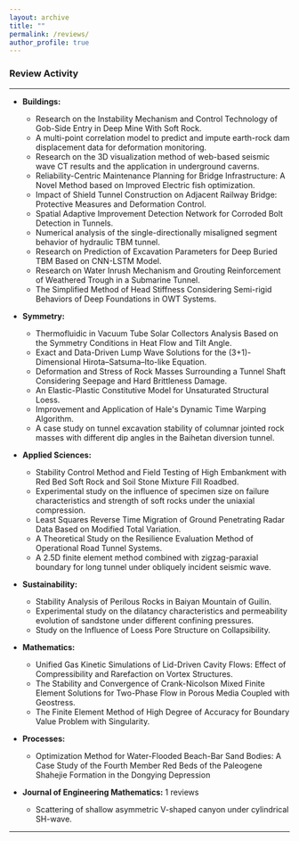 ```yaml
---
layout: archive
title: ""
permalink: /reviews/
author_profile: true
---
```


### Review Activity
___

* **Buildings:**
  * Research on the Instability Mechanism and Control Technology of Gob-Side Entry in Deep Mine With Soft Rock.
  * A multi-point correlation model to predict and impute earth-rock dam displacement data for deformation monitoring.
  * Research on the 3D visualization method of web-based seismic wave CT results and the application in underground caverns.
  * Reliability-Centric Maintenance Planning for Bridge Infrastructure: A Novel Method based on Improved Electric fish optimization.
  * Impact of Shield Tunnel Construction on Adjacent Railway Bridge: Protective Measures and Deformation Control.
  * Spatial Adaptive Improvement Detection Network for Corroded Bolt Detection in Tunnels.
  * Numerical analysis of the single-directionally misaligned segment behavior of hydraulic TBM tunnel.
  * Research on Prediction of Excavation Parameters for Deep Buried TBM Based on CNN-LSTM Model.
  * Research on Water Inrush Mechanism and Grouting Reinforcement of Weathered Trough in a Submarine Tunnel.
  * The Simplified Method of Head Stiffness Considering Semi-rigid Behaviors of Deep Foundations in OWT Systems.



* **Symmetry:**
  * Thermofluidic in Vacuum Tube Solar Collectors Analysis Based on the Symmetry Conditions in Heat Flow and Tilt Angle.
  * Exact and Data-Driven Lump Wave Solutions for the (3+1)-Dimensional Hirota–Satsuma–Ito-like Equation.
  * Deformation and Stress of Rock Masses Surrounding a Tunnel Shaft Considering Seepage and Hard Brittleness Damage.
  * An Elastic-Plastic Constitutive Model for Unsaturated Structural Loess.
  * Improvement and Application of Hale's Dynamic Time Warping Algorithm.
  * A case study on tunnel excavation stability of columnar jointed rock masses with different dip angles in the Baihetan diversion tunnel.



* **Applied Sciences:**
  * Stability Control Method and Field Testing of High Embankment with Red Bed Soft Rock and Soil Stone Mixture Fill Roadbed.
  * Experimental study on the influence of specimen size on failure characteristics and strength of soft rocks under the uniaxial compression.
  * Least Squares Reverse Time Migration of Ground Penetrating Radar Data Based on Modified Total Variation.
  * A Theoretical Study on the Resilience Evaluation Method of Operational Road Tunnel Systems.
  * A 2.5D finite element method combined with zigzag-paraxial boundary for long tunnel under obliquely incident seismic wave.

  

* **Sustainability:**
  * Stability Analysis of Perilous Rocks in Baiyan Mountain of Guilin.
  * Experimental study on the dilatancy characteristics and permeability evolution of sandstone under different confining pressures.
  * Study on the Influence of Loess Pore Structure on Collapsibility.


  
* **Mathematics:**
  * Unified Gas Kinetic Simulations of Lid-Driven Cavity Flows: Effect of Compressibility and Rarefaction on Vortex Structures.
  * The Stability and Convergence of Crank-Nicolson Mixed Finite Element Solutions for Two-Phase Flow in Porous Media Coupled with Geostress.
  * The Finite Element Method of High Degree of Accuracy for Boundary Value Problem with Singularity.

  
* **Processes:**
  * Optimization Method for Water-Flooded Beach-Bar Sand Bodies: A Case Study of the Fourth Member Red Beds of the Paleogene Shahejie Formation in the Dongying Depression


* **Journal of Engineering Mathematics:** 1 reviews
  * Scattering of shallow asymmetric V-shaped canyon under cylindrical SH-wave.
 
 
___
